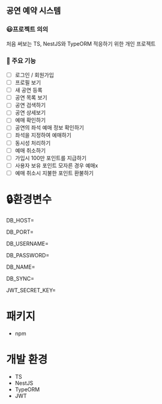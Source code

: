 ## 공연 예약 시스템

### 😃프로젝트 의의
처음 써보는 TS, NestJS와 TypeORM 적응하기 위한
개인 프로젝트

### 📌 주요 기능
- [ ]  로그인 / 회원가입
- [ ]  프로필 보기
- [ ]  새 공연 등록
- [ ]  공연 목록 보기
- [ ]  공연 검색하기
- [ ]  공연 상세보기
- [ ]  예매 확인하기
- [ ]  공연의 좌석 예매 정보 확인하기
- [ ]  좌석을 지정하여 예매하기
- [ ]  동시성 처리하기
- [ ]  예매 취소하기
- [ ]  가입시 100만 포인트를 지급하기
- [ ]  사용자 보유 포인트 모자른 경우 예매x
- [ ]  예매 취소시 지불한 포인트 환불하기

# 🔒환경변수


DB_HOST=


DB_PORT=


DB_USERNAME=


DB_PASSWORD=


DB_NAME=


DB_SYNC=


JWT_SECRET_KEY=



# 패키지
- npm

# 개발 환경
- TS
- NestJS
- TypeORM
- JWT
